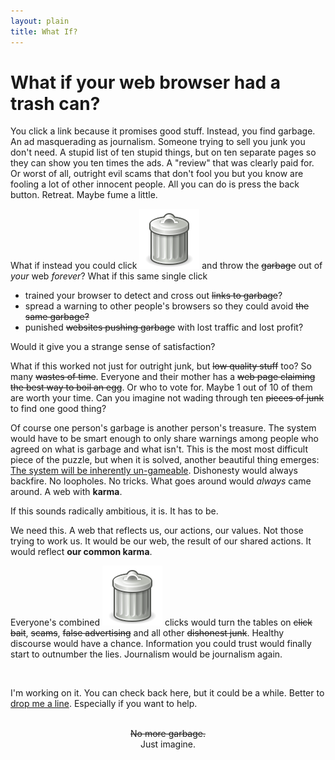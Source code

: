 ```yaml
---
layout: plain
title: What If?
---
```




# What if your web browser had a trash can?

You click a link because it promises good stuff. Instead, you find garbage. An ad masquerading as journalism. Someone trying to sell you junk you don't need. A stupid list of ten stupid things, but on ten separate pages so they can show you ten times the ads. A "review" that was clearly paid for. Or worst of all, outright evil scams that don't fool you but you know are fooling a lot of other innocent people. All you can do is press the back button. Retreat. Maybe fume a little.

What if instead you could click <span class="garbage-can">![a trash can](./images/garbage-can.svg)</span> and throw the <del>garbage</del> out of *your* web *forever*? What if this same single click

- trained your browser to detect and cross out <del>links to garbage</del>?
- spread a warning to other people's browsers so they could avoid <del>the same garbage<del>?
- punished <del>websites pushing garbage</del> with lost traffic and lost profit?

Would it give you a strange sense of satisfaction? 

What if this worked not just for outright junk, but <del>low quality stuff</del> too? So many <del>wastes of time</del>. Everyone and their mother has a <del>web page claiming the best way to boil an egg</del>. Or who to vote for. Maybe 1 out of 10 of them are worth your time. Can you imagine not wading through ten <del>pieces of junk</del> to find one good thing?

Of course one person's garbage is another person's treasure. The system would have to be smart enough to only share warnings among people who agreed on what is garbage and what isn't. This is the most most difficult piece of the puzzle, but when it is solved, another beautiful thing emerges: [The system will be inherently un-gameable](link). Dishonesty would always backfire. No loopholes. No tricks. What goes around would *always* came around. A web with **karma**. 

If this sounds radically ambitious, it is. It has to be. 

We need this. A  web that reflects us, our actions, our values. Not those trying to work us. It would be our web, the result of our shared actions. It would reflect **our common karma**.

Everyone's combined <span class="garbage-can">![a trash can](./images/garbage-can.svg)</span> clicks would turn the tables on <del>click bait</del>, <del>scams</del>, <del>false advertising</del> and all other <del>dishonest junk</del>. Healthy discourse would have a chance. Information you could trust would finally start to outnumber the lies. Journalism would be journalism again. 

<br/>

I'm working on it. You can check back here, but it could be a while. Better to [drop me a line](mailto:whatif@commonkarma.org). Especially if you want to help.

<br>

<center><del>No more garbage.</del></center>

<center>Just imagine. </center>

